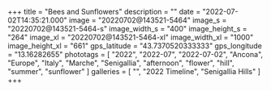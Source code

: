 +++
title = "Bees and Sunflowers"
description = ""
date = "2022-07-02T14:35:21.000"
image = "20220702@143521-5464"
image_s = "20220702@143521-5464-s"
image_width_s = "400"
image_height_s = "264"
image_xl = "20220702@143521-5464-xl"
image_width_xl = "1000"
image_height_xl = "661"
gps_latitude = "43.7370520333333"
gps_longitude = "13.16282655"
phototags = [ "2022", "2022-07", "2022-07-02", "Ancona", "Europe", "Italy", "Marche", "Senigallia", "afternoon", "flower", "hill", "summer", "sunflower" ]
galleries = [ "", "2022 Timeline", "Senigallia Hills" ]
+++
